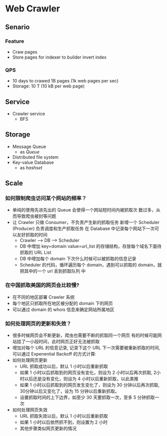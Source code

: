 # Web Crawler

## Senario

### Feature

* Craw pages
* Store pages for indexer to builder invert index

### QPS

* 10 days to crawed 1B pages \(1k web pages per sec\)
* Storage: 10 T \(10 kB per web page\)

## Service

* Crawler service
  * BFS

## Storage

* Message Queue 
  * as _Queue_
* Distributed file system
* Key-value Database
  * as _hashset_

## Scale

### 如何限制爬虫访问某个网站的频率？

* 单纯的使用先进先出的 Queue 会使得一个网站短时间内被抓取次 数过多，从而导致爬虫被封等问题
* 让 Crawler 只做 Consumer，不负责产生新的抓取任务 新增一个 Scheduler \(Producer\) 负责调度和生产抓取任务 在 Database 中记录每个网站下一次可以友好抓取的时间
  * Crawler --&gt; DB --&gt; Scheduler
  * DB 中增加 key=domain value=url\_list 的存储结构，存放每个域名下面待抓取的 URL List 
  * DB 中增加每个 domain 下次什么时候可以被抓取的信息记录 
  * Scheduler 的代码，循环遍历每个 domain，遇到可以抓取的 domain，就把其中的一个 url 丢到抓取队列 中

### 在中国抓取美国的网页会比较慢?

* 在不同的地区部署 Crawler 系统 
* 每个地区只抓取所在地区被分配的 domain 下的网页 
* 可以通过 domain 的 whois 信息来确定网站所属地区

### 如何处理网页的更新和失效？

* 很多时候网页会不断更新，爬虫也需要不断的抓取同一个网页 有的时候可能网站挂了一小段时间，此时网页正好无法被抓取
* 增加对每个 URL 的信息记录, 记录下这个 URL 下一次需要被重新抓取的时间, 可以通过 Expenential Backoff 的方式计算:
* 如何处理网页更新
  * URL 抓取成功以后，默认 1 小时以后重新抓取
  * 如果 1 小时以后抓取到的网页没有变化，则设为 2 小时以后再次抓取, 2小时以后还是没有变化，则设为 4 小时以后重新抓取，以此类推 
  * 如果 1 小时以后抓取到的网页发生变化了，则设为 30 分钟以后再次抓取, 30分钟以后又变化了，设为 15 分钟以后重新抓取。
  * 设置抓取时间的上下边界，如至少 30 天要抓取一次，至多 5 分钟抓取一次
* 如何处理网页失效
  * URL 抓取失效以后，默认 1 小时以后重新抓取
  * 如果 1 小时以后依然抓不到，则设置为 2 小时
  * 其他步骤类似网页更新的情况






